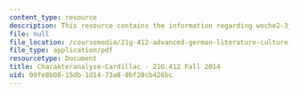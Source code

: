 ```yaml
---
content_type: resource
description: This resource contains the information regarding woche2-3_charakteranalyse-cardillac.
file: null
file_location: /coursemedia/21g-412-advanced-german-literature-culture-madness-murder-mysteries-fall-2014/09fe8b0815db1d1473a80bf20cb426bc_MIT21G_412F14_Wo2-3_Cha.pdf
file_type: application/pdf
resourcetype: Document
title: Charakteranalyse-Cardillac - 21G.412 Fall 2014
uid: 09fe8b08-15db-1d14-73a8-0bf20cb426bc
---
```

